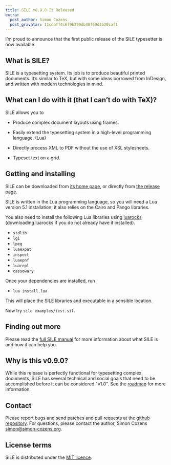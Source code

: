 ```yaml
---
title: SILE v0.9.0 Is Released
extra:
  post_author: Simon Cozens
  post_gravatar: 11cdaff4c6f9b290db40f69d3b20caf1
---
```

I’m proud to announce that the first public release of the SILE typesetter is now available.

## What is SILE?

SILE is a typesetting system. Its job is to produce beautiful printed documents. It’s similar to TeX, but with some ideas borrowed from InDesign, and written with modern technologies in mind.

## What can I do with it (that I can’t do with TeX)?

SILE allows you to

* Produce complex document layouts using frames.

* Easily extend the typesetting system in a high-level programming language. (Lua)

* Directly process XML to PDF without the use of XSL stylesheets.

* Typeset text on a grid.

## Getting and installing

SILE can be downloaded from [its home page][1], or directly from [the release page][2].

SILE is written in the Lua programming language, so you will need a Lua version 5.1 installation; it also relies on the Cairo and Pango libraries.

You also need to install the following Lua libraries using [luarocks][] (downloading luarocks if you do not already have it installed).

* `stdlib`
* `lgi`
* `lpeg`
* `luaexpat`
* `inspect`
* `luaepnf`
* `luarepl`
* `cassowary`

Once your dependencies are installed, run

* `lua install.lua`

This will place the SILE libraries and executable in a sensible location.

Now try `sile examples/test.sil`.

## Finding out more

Please read the [full SILE manual][3] for more information about what SILE is and how it can help you.

## Why is this v0.9.0?

While this release is perfectly functional for typesetting complex documents, SILE has several technical and social goals that need to be accomplished before it can be considered "v1.0". See the [roadmap][] for more information.

## Contact

Please report bugs and send patches and pull requests at the [github repository][4]. For questions, please contact the author, Simon Cozens <simon@simon-cozens.org>.

## License terms

SILE is distributed under the [MIT licence][5].

[1]: https://sile-typesetter.org/
[2]: https://github.com/sile-typesetter/sile/releases
[3]: https://raw.githubusercontent.com/sile-typesetter/sile/master/documentation/sile.pdf
[4]: https://github.com/sile-typesetter/sile
[5]: https://choosealicense.com/licenses/mit/
[roadmap]: https://github.com/sile-typesetter/sile/blob/master/ROADMAP
[luarocks]: https://luarocks.org/en/Download
